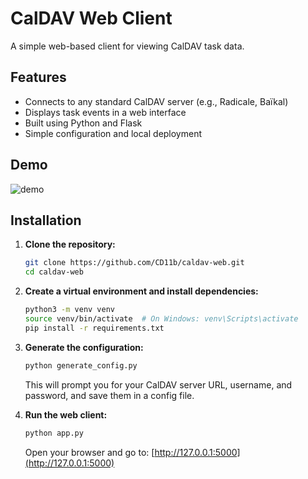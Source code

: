 # CalDAV Web Client

A simple web-based client for viewing CalDAV task data.

## Features

* Connects to any standard CalDAV server (e.g., Radicale, Baïkal)
* Displays task events in a web interface
* Built using Python and Flask
* Simple configuration and local deployment

## Demo

![demo](images/demo.gif)

## Installation

1. **Clone the repository:**

   ```bash
   git clone https://github.com/CD11b/caldav-web.git
   cd caldav-web
   ```

2. **Create a virtual environment and install dependencies:**

   ```bash
   python3 -m venv venv
   source venv/bin/activate  # On Windows: venv\Scripts\activate
   pip install -r requirements.txt
   ```

3. **Generate the configuration:**

   ```bash
   python generate_config.py
   ```

   This will prompt you for your CalDAV server URL, username, and password, and save them in a config file.

4. **Run the web client:**

   ```bash
   python app.py
   ```

   Open your browser and go to: [http://127.0.0.1:5000](http://127.0.0.1:5000)